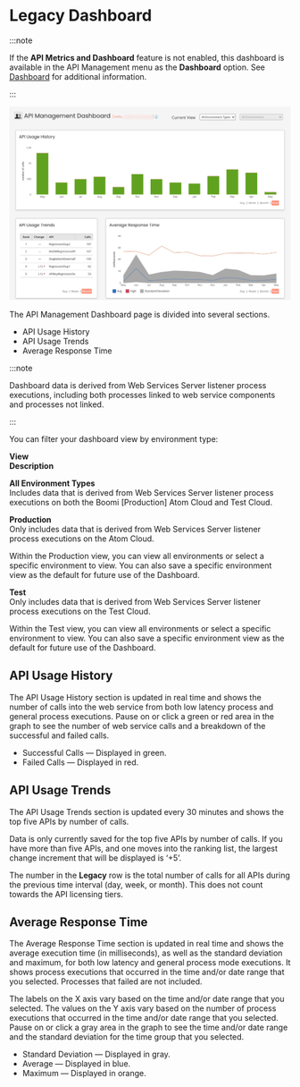 # Legacy Dashboard 

<head>
  <meta name="guidename" content="API Management"/>
  <meta name="context" content="GUID-b90b63e6-88cc-40da-b01f-33cd2566fe46"/>
</head>


:::note 

If the **API Metrics and Dashboard** feature is not enabled, this dashboard is available in the API Management menu as the **Dashboard** option. See [Dashboard](/docs/Atomsphere/API%20Management/Topics/r-api-Dashboard_d7c56437-c100-436f-b3e4-bde7a80d11be.md) for additional information.

:::

![](../Images/img-api-legacy_dashboard_18d7e70f-8af4-484b-9038-48a6e07c25c9.png)

The API Management Dashboard page is divided into several sections.

-   API Usage History
-   API Usage Trends
-   Average Response Time

:::note 

Dashboard data is derived from Web Services Server listener process executions, including both processes linked to web service components and processes not linked.

:::

You can filter your dashboard view by environment type:

**View**  
**Description**

**All Environment Types**  
Includes data that is derived from Web Services Server listener process executions on both the Boomi \[Production\] Atom Cloud and Test Cloud.

**Production**  
Only includes data that is derived from Web Services Server listener process executions on the Atom Cloud.

Within the Production view, you can view all environments or select a specific environment to view. You can also save a specific environment view as the default for future use of the Dashboard.

**Test**  
Only includes data that is derived from Web Services Server listener process executions on the Test Cloud.

Within the Test view, you can view all environments or select a specific environment to view. You can also save a specific environment view as the default for future use of the Dashboard.

## API Usage History 

The API Usage History section is updated in real time and shows the number of calls into the web service from both low latency process and general process executions. Pause on or click a green or red area in the graph to see the number of web service calls and a breakdown of the successful and failed calls.

-   Successful Calls — Displayed in green.
-   Failed Calls — Displayed in red.

## API Usage Trends 

The API Usage Trends section is updated every 30 minutes and shows the top five APIs by number of calls.

Data is only currently saved for the top five APIs by number of calls. If you have more than five APIs, and one moves into the ranking list, the largest change increment that will be displayed is ‘+5’.

The number in the **Legacy** row is the total number of calls for all APIs during the previous time interval \(day, week, or month\). This does not count towards the API licensing tiers.

## Average Response Time 

The Average Response Time section is updated in real time and shows the average execution time (in milliseconds), as well as the standard deviation and maximum, for both low latency and general process mode executions. It shows process executions that occurred in the time and/or date range that you selected. Processes that failed are not included.

The labels on the X axis vary based on the time and/or date range that you selected. The values on the Y axis vary based on the number of process executions that occurred in the time and/or date range that you selected. Pause on or click a gray area in the graph to see the time and/or date range and the standard deviation for the time group that you selected.

-   Standard Deviation — Displayed in gray.
-   Average — Displayed in blue.
-   Maximum — Displayed in orange.